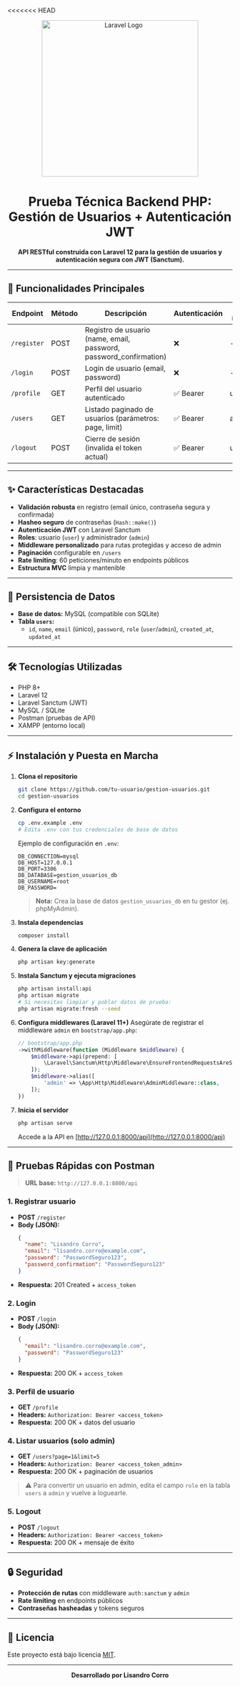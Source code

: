 <<<<<<< HEAD
<p align="center">
  <img src="https://raw.githubusercontent.com/laravel/art/master/logo-lockup/5%20SVG/2%20CMYK/1%20Full%20Color/laravel-logolockup-cmyk-red.svg" width="350" alt="Laravel Logo">
</p>

<h1 align="center">Prueba Técnica Backend PHP: Gestión de Usuarios + Autenticación JWT</h1>

<p align="center">
  <b>API RESTful construida con Laravel 12 para la gestión de usuarios y autenticación segura con JWT (Sanctum).</b>
</p>

---

## 🚀 Funcionalidades Principales

| Endpoint         | Método | Descripción                                                                 | Autenticación | Rol requerido |
|------------------|--------|-----------------------------------------------------------------------------|---------------|--------------|
| `/register`      | POST   | Registro de usuario (name, email, password, password_confirmation)           | ❌            | -            |
| `/login`         | POST   | Login de usuario (email, password)                                          | ❌            | -            |
| `/profile`       | GET    | Perfil del usuario autenticado                                              | ✅ Bearer      | user/admin   |
| `/users`         | GET    | Listado paginado de usuarios (parámetros: page, limit)                      | ✅ Bearer      | admin        |
| `/logout`        | POST   | Cierre de sesión (invalida el token actual)                                 | ✅ Bearer      | user/admin   |

---

## ✨ Características Destacadas

- **Validación robusta** en registro (email único, contraseña segura y confirmada)
- **Hasheo seguro** de contraseñas (`Hash::make()`)
- **Autenticación JWT** con Laravel Sanctum
- **Roles**: usuario (`user`) y administrador (`admin`)
- **Middleware personalizado** para rutas protegidas y acceso de admin
- **Paginación** configurable en `/users`
- **Rate limiting**: 60 peticiones/minuto en endpoints públicos
- **Estructura MVC** limpia y mantenible

---

## 💾 Persistencia de Datos

- **Base de datos:** MySQL (compatible con SQLite)
- **Tabla `users`:**
  - `id`, `name`, `email` (único), `password`, `role` (`user`/`admin`), `created_at`, `updated_at`

---

## 🛠️ Tecnologías Utilizadas

- PHP 8+
- Laravel 12
- Laravel Sanctum (JWT)
- MySQL / SQLite
- Postman (pruebas de API)
- XAMPP (entorno local)

---

## ⚡ Instalación y Puesta en Marcha

1. **Clona el repositorio**
   ```bash
   git clone https://github.com/tu-usuario/gestion-usuarios.git
   cd gestion-usuarios
   ```

2. **Configura el entorno**
   ```bash
   cp .env.example .env
   # Edita .env con tus credenciales de base de datos
   ```

   Ejemplo de configuración en `.env`:
   ```
   DB_CONNECTION=mysql
   DB_HOST=127.0.0.1
   DB_PORT=3306
   DB_DATABASE=gestion_usuarios_db
   DB_USERNAME=root
   DB_PASSWORD=
   ```

   > **Nota:** Crea la base de datos `gestion_usuarios_db` en tu gestor (ej. phpMyAdmin).

3. **Instala dependencias**
   ```bash
   composer install
   ```

4. **Genera la clave de aplicación**
   ```bash
   php artisan key:generate
   ```

5. **Instala Sanctum y ejecuta migraciones**
   ```bash
   php artisan install:api
   php artisan migrate
   # Si necesitas limpiar y poblar datos de prueba:
   php artisan migrate:fresh --seed
   ```

6. **Configura middlewares (Laravel 11+)**
   Asegúrate de registrar el middleware `admin` en `bootstrap/app.php`:
   ```php
   // bootstrap/app.php
   ->withMiddleware(function (Middleware $middleware) {
       $middleware->api(prepend: [
           \Laravel\Sanctum\Http\Middleware\EnsureFrontendRequestsAreStateful::class,
       ]);
       $middleware->alias([
           'admin' => \App\Http\Middleware\AdminMiddleware::class,
       ]);
   })
   ```

7. **Inicia el servidor**
   ```bash
   php artisan serve
   ```
   Accede a la API en [http://127.0.0.1:8000/api](http://127.0.0.1:8000/api)

---

## 🧪 Pruebas Rápidas con Postman

> **URL base:** `http://127.0.0.1:8000/api`

### 1. Registrar usuario

- **POST** `/register`
- **Body (JSON):**
  ```json
  {
    "name": "Lisandro Corro",
    "email": "lisandro.corro@example.com",
    "password": "PasswordSeguro123",
    "password_confirmation": "PasswordSeguro123"
  }
  ```
- **Respuesta:** 201 Created + `access_token`

### 2. Login

- **POST** `/login`
- **Body (JSON):**
  ```json
  {
    "email": "lisandro.corro@example.com",
    "password": "PasswordSeguro123"
  }
  ```
- **Respuesta:** 200 OK + `access_token`

### 3. Perfil de usuario

- **GET** `/profile`
- **Headers:** `Authorization: Bearer <access_token>`
- **Respuesta:** 200 OK + datos del usuario

### 4. Listar usuarios (solo admin)

- **GET** `/users?page=1&limit=5`
- **Headers:** `Authorization: Bearer <access_token_admin>`
- **Respuesta:** 200 OK + paginación de usuarios

> ⚠️ Para convertir un usuario en admin, edita el campo `role` en la tabla `users` a `admin` y vuelve a loguearte.

### 5. Logout

- **POST** `/logout`
- **Headers:** `Authorization: Bearer <access_token>`
- **Respuesta:** 200 OK + mensaje de éxito

---

## 🔒 Seguridad

- **Protección de rutas** con middleware `auth:sanctum` y `admin`
- **Rate limiting** en endpoints públicos
- **Contraseñas hasheadas** y tokens seguros

---

## 📄 Licencia

Este proyecto está bajo licencia [MIT](https://opensource.org/licenses/MIT).

---

<p align="center">
  <b>Desarrollado por Lisandro Corro</b>
</p>
